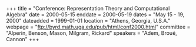+++
title = "Conference: Representation Theory and Computational Algebra"
date = 2000-05-15
enddate = 2000-05-19
dates = "May 15 - 19, 2000"
dateadded = 1999-01-01
location = "Athens, Georgia, U.S.A."
webpage = "ftp://byrd.math.uga.edu/pub/html/conf2000.html"
committee = "Alperin, Benson, Mason, Milgram, Rickard"
speakers = "Adem, Broué, Cannon"
+++
